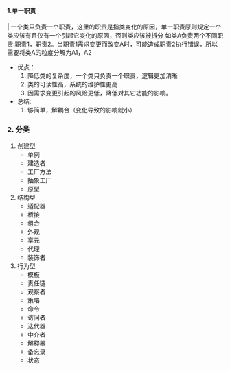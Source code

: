 #### 1.单一职责
| 一个类只负责一个职责，这里的职责是指类变化的原因，单一职责原则规定一个类应该有且仅有一个引起它变化的原因，否则类应该被拆分
如类A负责两个不同职责:职责1，职责2。当职责1需求变更而改变A时，可能造成职责2执行错误，所以需要将类A的粒度分解为A1，A2
* 优点：
    1. 降低类的复杂度，一个类只负责一个职责，逻辑更加清晰
    2. 类的可读性高，系统的维护性更高
    3. 因需求变更引起的风险更低，降低对其它功能的影响。
* 总结:
    1. 够简单，解耦合（变化导致的影响就小）    
    
### 2. 分类
1. 创建型
    * 单例
    * 建造者
    * 工厂方法
    * 抽象工厂
    * 原型
2. 结构型
    * 适配器
    * 桥接
    * 组合
    * 外观
    * 享元
    * 代理
    * 装饰者
3. 行为型   
    * 模板
    * 责任链
    * 观察者
    * 策略
    * 命令
    * 访问者
    * 迭代器
    * 中介者
    * 解释器
    * 备忘录 
    * 状态